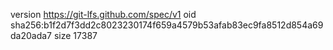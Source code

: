 version https://git-lfs.github.com/spec/v1
oid sha256:b1f2d7f3dd2c8023230174f659a4579b53afab83ec9fa8512d854a69da20ada7
size 17387
